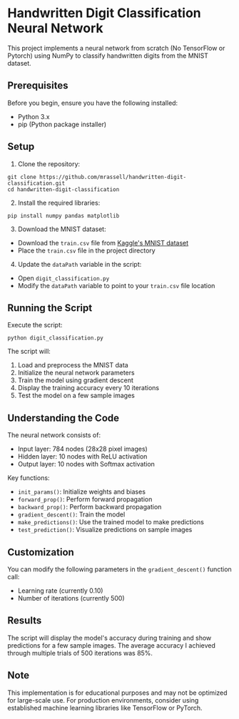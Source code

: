 # Handwritten Digit Classification Neural Network

This project implements a neural network from scratch (No TensorFlow or Pytorch) using NumPy to classify handwritten digits from the MNIST dataset.

## Prerequisites

Before you begin, ensure you have the following installed:
- Python 3.x
- pip (Python package installer)

## Setup

1. Clone the repository:
``` 
git clone https://github.com/mrassell/handwritten-digit-classification.git
cd handwritten-digit-classification
```
2. Install the required libraries:
```
pip install numpy pandas matplotlib
``` 
3. Download the MNIST dataset:
- Download the `train.csv` file from [Kaggle's MNIST dataset](https://www.kaggle.com/competitions/digit-recognizer/data)
- Place the `train.csv` file in the project directory

4. Update the `dataPath` variable in the script:
- Open `digit_classification.py`
- Modify the `dataPath` variable to point to your `train.csv` file location

## Running the Script

Execute the script:
```
python digit_classification.py
```
The script will:
1. Load and preprocess the MNIST data
2. Initialize the neural network parameters
3. Train the model using gradient descent
4. Display the training accuracy every 10 iterations
5. Test the model on a few sample images

## Understanding the Code

The neural network consists of:
- Input layer: 784 nodes (28x28 pixel images)
- Hidden layer: 10 nodes with ReLU activation
- Output layer: 10 nodes with Softmax activation

Key functions:
- `init_params()`: Initialize weights and biases
- `forward_prop()`: Perform forward propagation
- `backward_prop()`: Perform backward propagation
- `gradient_descent()`: Train the model
- `make_predictions()`: Use the trained model to make predictions
- `test_prediction()`: Visualize predictions on sample images

## Customization

You can modify the following parameters in the `gradient_descent()` function call:
- Learning rate (currently 0.10)
- Number of iterations (currently 500)

## Results

The script will display the model's accuracy during training and show predictions for a few sample images.
The average accuracy I achieved through multiple trials of 500 iterations was 85%.

## Note

This implementation is for educational purposes and may not be optimized for large-scale use. For production environments, consider using established machine learning libraries like TensorFlow or PyTorch.
